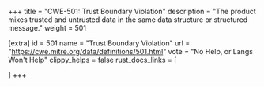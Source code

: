 +++
title = "CWE-501: Trust Boundary Violation"
description	= "The product mixes trusted and untrusted data in the same data structure or structured message."
weight = 501

[extra]
id = 501
name = "Trust Boundary Violation"
url = "https://cwe.mitre.org/data/definitions/501.html"
vote = "No Help, or Langs Won't Help"
clippy_helps = false
rust_docs_links = [
	
]
+++

